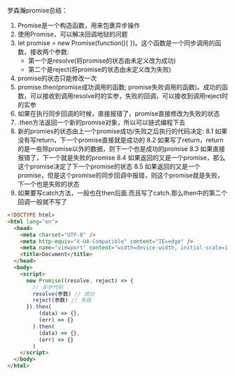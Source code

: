罗森瀚promise总结：

1. Promise是一个构造函数，用来包裹异步操作
2. 使用Promise，可以解决回调地狱的问题
3. let promise = new Promise(function(){ })。这个函数是一个同步调用的函数，接收两个参数: 
   - 第一个是resolve(将promise的状态由未定义改为成功)
   - 第二个是reject(将promise的状态由未定义改为失败)
4.  promise的状态只能修改一次
5. promise.then(promise成功调用的函数; promise失败调用的函数)。成功的函数，可以接收到调用resolve时的实参，失败的回调，可以接收到调用reject时的实参
6. 如果在执行同步回调的时候，直接报错了，promise直接修改为失败的状态
7. .then方法返回一个新的promise对象，所以可以链式编程下去
8. 新的promies的状态由上一个promise成功/失败之后执行的代码决定:
         8.1 如果没有写return，下一个promise直接就是成功的
         8.2 如果写了return，return的是一些除promise以外的数据，则下一个也是成功的promise
         8.3 如果直接报错了，下一个就是失败的promise
         8.4 如果返回的又是一个promise，那么这个promise决定了下一个promise的状态
         8.5 如果返回的又是一个promise，但是这个promise的同步回调中报错，则这个promise就是失败，下一个也是失败的状态
9. 如果要写catch方法，一般也在then后面.而且写了catch.那么then中的第二个回调一般就不写了

```html
<!DOCTYPE html>
<html lang="en">
  <head>
    <meta charset="UTF-8" />
    <meta http-equiv="X-UA-Compatible" content="IE=edge" />
    <meta name="viewport" content="width=device-width, initial-scale=1.0" />
    <title>Document</title>
  </head>
  <body>
    <script>
      new Promise((resolve, reject) => {
        // 异步代码
        resolve(参数) // 成功
        reject(参数) // 失败
      }).then(
          (data) => {},
          (err) => {}
        ).then(
          (data) => {},
          (err) => {}
        )
    </script>
  </body>
</html>
```

